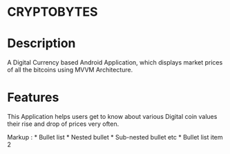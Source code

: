 # CRYPTOBYTES
# Description
A Digital Currency based Android Application,  which displays market prices of all the bitcoins using MVVM Architecture.
# Features
This Application helps users get to know about various Digital coin values their rise and drop of prices very often.

Markup : * Bullet list
              * Nested bullet
                  * Sub-nested bullet etc
          * Bullet list item 2


